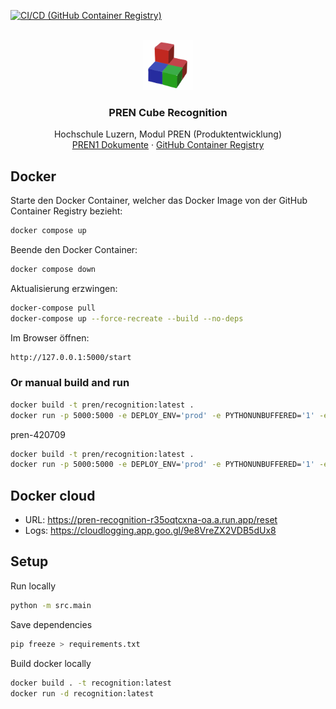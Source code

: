 <a name="top"></a>

[![CI/CD (GitHub Container Registry)](https://github.com/PREN-DFGJSV/PREN_Recognition/actions/workflows/docker.yml/badge.svg)](https://github.com/PREN-DFGJSV/PREN_Recognition/actions/workflows/docker.yml)

<br/>
<div align="center">
  <a href="https://github.com/PREN-DFGJSV/PREN_Recognition">
    <img src="docs/images/logo.png" alt="Logo" width="80" height="80">
  </a>

  <h3 align="center">PREN Cube Recognition</h3>

  <p align="center">
    Hochschule Luzern, Modul PREN (Produktentwicklung)
    <br/>
    <a href="https://drive.google.com/drive/u/0/folders/1zobs-a9jfQnSiirycorRd-K4Mo74t9py">PREN1 Dokumente</a>
    ·
    <a href="https://github.com/orgs/PREN-DFGJSV/packages">GitHub Container Registry</a>
  </p>
</div>

## Docker

Starte den Docker Container, welcher das Docker Image von der GitHub Container Registry bezieht:
```sh
docker compose up
```

Beende den Docker Container:
```sh
docker compose down
```

Aktualisierung erzwingen:
```sh
docker-compose pull
docker-compose up --force-recreate --build --no-deps
```

Im Browser öffnen:
```sh
http://127.0.0.1:5000/start
```

### Or manual build and run
```sh
docker build -t pren/recognition:latest .
docker run -p 5000:5000 -e DEPLOY_ENV='prod' -e PYTHONUNBUFFERED='1' -e PORT='5000' pren/recognition:latest
```

pren-420709

```sh
docker build -t pren/recognition:latest .
docker run -p 5000:5000 -e DEPLOY_ENV='prod' -e PYTHONUNBUFFERED='1' -e PORT='5000' -e VALIDATION_URL='https://ubqs3u6r81.execute-api.eu-central-1.amazonaws.com' pren/recognition:latest
```

## Docker cloud
- URL: https://pren-recognition-r35oqtcxna-oa.a.run.app/reset
- Logs: https://cloudlogging.app.goo.gl/9e8VreZX2VDB5dUx8


## Setup

Run locally
```sh
python -m src.main
```

Save dependencies
```sh
pip freeze > requirements.txt
```

Build docker locally
```sh
docker build . -t recognition:latest
docker run -d recognition:latest
```